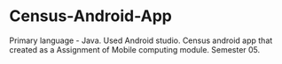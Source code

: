 # Census-Android-App
Primary language - Java.
Used Android studio.
Census android app that created as a Assignment of Mobile computing module.
Semester 05.
